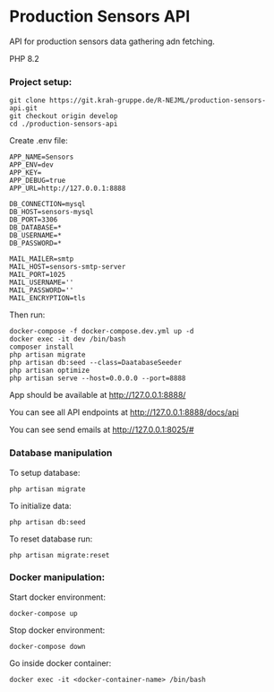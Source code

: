 # Production Sensors API
API for production sensors data gathering adn fetching.

PHP 8.2

### Project setup:
```shell
git clone https://git.krah-gruppe.de/R-NEJML/production-sensors-api.git
git checkout origin develop
cd ./production-sensors-api
```
Create .env file:
```
APP_NAME=Sensors
APP_ENV=dev
APP_KEY=
APP_DEBUG=true
APP_URL=http://127.0.0.1:8888

DB_CONNECTION=mysql
DB_HOST=sensors-mysql
DB_PORT=3306
DB_DATABASE=*
DB_USERNAME=*
DB_PASSWORD=*

MAIL_MAILER=smtp
MAIL_HOST=sensors-smtp-server
MAIL_PORT=1025
MAIL_USERNAME=''
MAIL_PASSWORD=''
MAIL_ENCRYPTION=tls
```
Then run:
```shell
docker-compose -f docker-compose.dev.yml up -d
docker exec -it dev /bin/bash
composer install
php artisan migrate
php artisan db:seed --class=DaatabaseSeeder
php artisan optimize
php artisan serve --host=0.0.0.0 --port=8888
```
App should be available at http://127.0.0.1:8888/

You can see all API endpoints at http://127.0.0.1:8888/docs/api

You can see send emails at http://127.0.0.1:8025/#

### Database manipulation
To setup database:
```shell
php artisan migrate
```
To initialize data:
```shell
php artisan db:seed
```
To reset database run:
```shell
php artisan migrate:reset
```

### Docker manipulation:
Start docker environment:
```shell
docker-compose up
```
Stop docker environment:
```shell
docker-compose down
```
Go inside docker container:
```shell
docker exec -it <docker-container-name> /bin/bash
```
